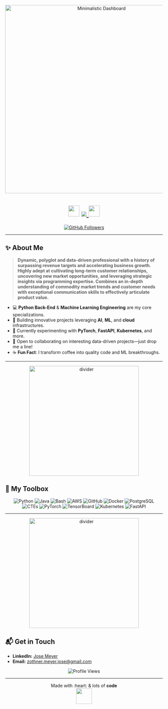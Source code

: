 <!--
    DYNAMIC GITHUB PROFILE README
    Customized for jose-zothner-meyer
    (No GitHub Stats, Snake, or Coding Activity)
-->

<!-- TOP BANNER / HEADER IMAGE (Minimalistic Dashboard) -->
<p align="center">
  <!-- Replace the Unsplash link below with any other modern/minimalistic dashboard image URL you like -->
  <img src="https://images.unsplash.com/photo-1661340177168-06d2ff0ed247?ixid=M3w5MTMyMXwwfDF8c2VhcmNofDl8fG1pbmltYWxpc3RpYyUyMGRhc2hib2FyZHxlbnwwfHx8fDE2OTIwNzE4Nzd8MA&ixlib=rb-4.0.3&w=2000" 
       alt="Minimalistic Dashboard" 
       width="600">
</p>

<!-- WELCOME HEADING WITH DYNAMIC TYPING -->
<h1 align="center">
  <img src="https://media.giphy.com/media/hvRJCLFzcasrR4ia7z/giphy.gif" width="35">
  <span>
    <a href="https://github.com/jose-zothner-meyer">
      <!-- Adjust the typing text as you wish. -->
      <img src="https://readme-typing-svg.herokuapp.com?font=Fira+Code&pause=1000&size=28&color=F7F7F7&center=true&vCenter=true&width=600&lines=Hello+%F0%9F%91%8B%2C+I'm+Jose+Zothner+Meyer;Python+Back-End+%7C+ML+Engineer;Data+Science+Enthusiast;Polyglot+and+Data-Driven;Welcome+to+My+GitHub!">
    </a>
  </span>
  <img src="https://media.giphy.com/media/hvRJCLFzcasrR4ia7z/giphy.gif" width="35">
</h1>

<!-- SOCIAL / FOLLOW BUTTONS -->
<p align="center">
  <a href="https://github.com/jose-zothner-meyer?tab=followers">
    <img src="https://img.shields.io/github/followers/jose-zothner-meyer?label=Follow%20Me&style=social" alt="GitHub Followers">
  </a>
</p>

---

<!-- ABOUT ME / SHORT BIO -->
## :sparkles: About Me

> **Dynamic, polyglot and data-driven professional with a history of surpassing revenue targets and accelerating business growth. Highly adept at cultivating long-term customer relationships, uncovering new market opportunities, and leveraging strategic insights via programming expertise. Combines an in-depth understanding of commodity market trends and customer needs with exceptional communication skills to effectively articulate product value.**

- :computer: **Python Back-End** & **Machine Learning Engineering** are my core specializations.  
- :rocket: Building innovative projects leveraging **AI**, **ML**, and **cloud** infrastructures.  
- :thinking: Currently experimenting with **PyTorch**, **FastAPI**, **Kubernetes**, and more.  
- :handshake: Open to collaborating on interesting data-driven projects—just drop me a line!  
- :coffee: **Fun Fact**: I transform coffee into quality code and ML breakthroughs.

---

<!-- VISUAL DIVIDER -->
<p align="center">
  <img src="https://user-images.githubusercontent.com/20955511/199138068-0a7b7b75-a024-4f00-803f-30a19c5d1f1f.gif" width="350" alt="divider">
</p>

<!-- TECH STACK / FAVORITE TOOLS -->
## :toolbox: My Toolbox
<p align="center">
  <!-- Python -->
  <img src="https://img.shields.io/badge/Python-3776AB?style=flat-square&logo=python&logoColor=white" alt="Python" />
  <!-- Java -->
  <img src="https://img.shields.io/badge/Java-ED8B00?style=flat-square&logo=java&logoColor=white" alt="Java" />
  <!-- Bash -->
  <img src="https://img.shields.io/badge/Bash-4EAA25?style=flat-square&logo=gnu-bash&logoColor=white" alt="Bash" />
  <!-- AWS -->
  <img src="https://img.shields.io/badge/AWS-232F3E?style=flat-square&logo=amazon-aws&logoColor=white" alt="AWS" />
  <!-- GitHub -->
  <img src="https://img.shields.io/badge/GitHub-181717?style=flat-square&logo=github&logoColor=white" alt="GitHub" />
  <!-- Docker -->
  <img src="https://img.shields.io/badge/Docker-2496ED?style=flat-square&logo=docker&logoColor=white" alt="Docker" />
  <!-- PostgreSQL -->
  <img src="https://img.shields.io/badge/PostgreSQL-316192?style=flat-square&logo=postgresql&logoColor=white" alt="PostgreSQL" />
  <!-- CTEs -->
  <img src="https://img.shields.io/badge/Advanced%20SQL-CTEs-blue?style=flat-square" alt="CTEs" />
  <!-- PyTorch -->
  <img src="https://img.shields.io/badge/PyTorch-EE4C2C?style=flat-square&logo=pytorch&logoColor=white" alt="PyTorch" />
  <!-- TensorBoard -->
  <img src="https://img.shields.io/badge/TensorBoard-FF6F00?style=flat-square&logo=tensorflow&logoColor=white" alt="TensorBoard" />
  <!-- Kubernetes -->
  <img src="https://img.shields.io/badge/Kubernetes-326CE5?style=flat-square&logo=kubernetes&logoColor=white" alt="Kubernetes" />
  <!-- FastAPI -->
  <img src="https://img.shields.io/badge/FastAPI-109989?style=flat-square&logo=fastapi&logoColor=white" alt="FastAPI" />
</p>

---

<!-- VISUAL DIVIDER -->
<p align="center">
  <img src="https://user-images.githubusercontent.com/20955511/199138068-0a7b7b75-a024-4f00-803f-30a19c5d1f1f.gif" width="350" alt="divider">
</p>

<!-- CONTACT -->
## :mailbox_with_mail: Get in Touch
- **LinkedIn:** [Jose Meyer](https://www.linkedin.com/in/josemeyer/)
- **Email:** [zothner.meyer.jose@gmail.com](mailto:zothner.meyer.jose@gmail.com)

<p align="center">
  <img src="https://komarev.com/ghpvc/?username=jose-zothner-meyer&style=flat-square&color=blue" alt="Profile Views" />
</p>

---

<!-- FOOTER / SIGN-OFF -->
<p align="center">
  Made with :heart: & lots of <strong>code</strong> 
  <br>
  <img src="https://media.giphy.com/media/f3iwJFOVOwuy7K6FFw/giphy.gif" width="50">
</p>
